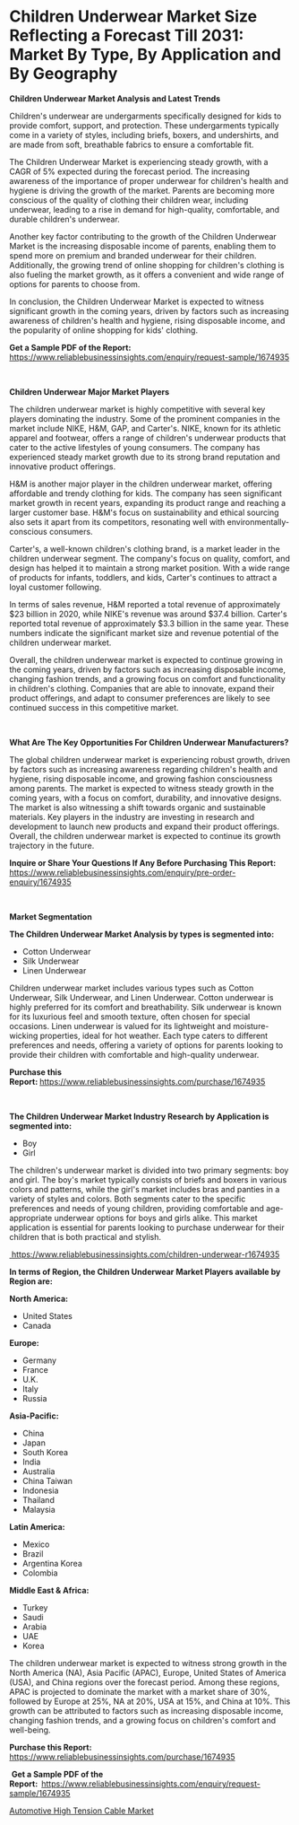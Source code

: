 <p><h1>Children Underwear Market Size Reflecting a Forecast Till 2031: Market By Type, By Application and By Geography</h1></p><p><strong>Children Underwear Market Analysis and Latest Trends</strong></p>
<p><p>Children's underwear are undergarments specifically designed for kids to provide comfort, support, and protection. These undergarments typically come in a variety of styles, including briefs, boxers, and undershirts, and are made from soft, breathable fabrics to ensure a comfortable fit.</p><p>The Children Underwear Market is experiencing steady growth, with a CAGR of 5% expected during the forecast period. The increasing awareness of the importance of proper underwear for children's health and hygiene is driving the growth of the market. Parents are becoming more conscious of the quality of clothing their children wear, including underwear, leading to a rise in demand for high-quality, comfortable, and durable children's underwear.</p><p>Another key factor contributing to the growth of the Children Underwear Market is the increasing disposable income of parents, enabling them to spend more on premium and branded underwear for their children. Additionally, the growing trend of online shopping for children's clothing is also fueling the market growth, as it offers a convenient and wide range of options for parents to choose from.</p><p>In conclusion, the Children Underwear Market is expected to witness significant growth in the coming years, driven by factors such as increasing awareness of children's health and hygiene, rising disposable income, and the popularity of online shopping for kids' clothing.</p></p>
<p><strong>Get a Sample PDF of the Report:&nbsp;</strong> <a href="https://www.reliablebusinessinsights.com/enquiry/request-sample/1674935">https://www.reliablebusinessinsights.com/enquiry/request-sample/1674935</a></p>
<p>&nbsp;</p>
<p><strong>Children Underwear Major Market Players</strong></p>
<p><p>The children underwear market is highly competitive with several key players dominating the industry. Some of the prominent companies in the market include NIKE, H&M, GAP, and Carter's. NIKE, known for its athletic apparel and footwear, offers a range of children's underwear products that cater to the active lifestyles of young consumers. The company has experienced steady market growth due to its strong brand reputation and innovative product offerings.</p><p>H&M is another major player in the children underwear market, offering affordable and trendy clothing for kids. The company has seen significant market growth in recent years, expanding its product range and reaching a larger customer base. H&M's focus on sustainability and ethical sourcing also sets it apart from its competitors, resonating well with environmentally-conscious consumers.</p><p>Carter's, a well-known children's clothing brand, is a market leader in the children underwear segment. The company's focus on quality, comfort, and design has helped it to maintain a strong market position. With a wide range of products for infants, toddlers, and kids, Carter's continues to attract a loyal customer following.</p><p>In terms of sales revenue, H&M reported a total revenue of approximately $23 billion in 2020, while NIKE's revenue was around $37.4 billion. Carter's reported total revenue of approximately $3.3 billion in the same year. These numbers indicate the significant market size and revenue potential of the children underwear market.</p><p>Overall, the children underwear market is expected to continue growing in the coming years, driven by factors such as increasing disposable income, changing fashion trends, and a growing focus on comfort and functionality in children's clothing. Companies that are able to innovate, expand their product offerings, and adapt to consumer preferences are likely to see continued success in this competitive market.</p></p>
<p>&nbsp;</p>
<p><strong>What Are The Key Opportunities For Children Underwear Manufacturers?</strong></p>
<p><p>The global children underwear market is experiencing robust growth, driven by factors such as increasing awareness regarding children's health and hygiene, rising disposable income, and growing fashion consciousness among parents. The market is expected to witness steady growth in the coming years, with a focus on comfort, durability, and innovative designs. The market is also witnessing a shift towards organic and sustainable materials. Key players in the industry are investing in research and development to launch new products and expand their product offerings. Overall, the children underwear market is expected to continue its growth trajectory in the future.</p></p>
<p><strong>Inquire or Share Your Questions If Any Before Purchasing This Report:</strong> <a href="https://www.reliablebusinessinsights.com/enquiry/pre-order-enquiry/1674935">https://www.reliablebusinessinsights.com/enquiry/pre-order-enquiry/1674935</a></p>
<p>&nbsp;</p>
<p><strong>Market Segmentation</strong></p>
<p><strong>The Children Underwear Market Analysis by types is segmented into:</strong></p>
<p><ul><li>Cotton Underwear</li><li>Silk Underwear</li><li>Linen Underwear</li></ul></p>
<p><p>Children underwear market includes various types such as Cotton Underwear, Silk Underwear, and Linen Underwear. Cotton underwear is highly preferred for its comfort and breathability. Silk underwear is known for its luxurious feel and smooth texture, often chosen for special occasions. Linen underwear is valued for its lightweight and moisture-wicking properties, ideal for hot weather. Each type caters to different preferences and needs, offering a variety of options for parents looking to provide their children with comfortable and high-quality underwear.</p></p>
<p><strong>Purchase this Report:&nbsp;</strong><a href="https://www.reliablebusinessinsights.com/purchase/1674935">https://www.reliablebusinessinsights.com/purchase/1674935</a></p>
<p>&nbsp;</p>
<p><strong>The Children Underwear Market Industry Research by Application is segmented into:</strong></p>
<p><ul><li>Boy</li><li>Girl</li></ul></p>
<p><p>The children's underwear market is divided into two primary segments: boy and girl. The boy's market typically consists of briefs and boxers in various colors and patterns, while the girl's market includes bras and panties in a variety of styles and colors. Both segments cater to the specific preferences and needs of young children, providing comfortable and age-appropriate underwear options for boys and girls alike. This market application is essential for parents looking to purchase underwear for their children that is both practical and stylish.</p></p>
<p><a href="https://www.reliablebusinessinsights.com/children-underwear-r1674935">&nbsp;https://www.reliablebusinessinsights.com/children-underwear-r1674935</a></p>
<p><strong>In terms of Region, the Children Underwear Market Players available by Region are:</strong></p>
<p>
    <p> <strong> North America: </strong>
        <ul>
            <li>United States</li>
            <li>Canada</li>
        </ul>
        </p> 
    <p> <strong> Europe: </strong>
        <ul>
            <li>Germany</li>
            <li>France</li>
            <li>U.K.</li>
            <li>Italy</li>
            <li>Russia</li>
        </ul>
        </p> 
    <p> <strong> Asia-Pacific: </strong>
        <ul>
            <li>China</li>
            <li>Japan</li>
            <li>South Korea</li>
            <li>India</li>
            <li>Australia</li>
            <li>China Taiwan</li>
            <li>Indonesia</li>
            <li>Thailand</li>
            <li>Malaysia</li>
        </ul>
        </p> 
    <p> <strong> Latin America: </strong>
        <ul>
            <li>Mexico</li>
            <li>Brazil</li>
            <li>Argentina Korea</li>
            <li>Colombia</li>
        </ul>
        </p> 
    <p> <strong> Middle East & Africa: </strong>
        <ul>
            <li>Turkey</li>
            <li>Saudi</li>
            <li>Arabia</li>
            <li>UAE</li>
            <li>Korea</li>
        </ul>
    </p>
    </p>
<p><p>The children underwear market is expected to witness strong growth in the North America (NA), Asia Pacific (APAC), Europe, United States of America (USA), and China regions over the forecast period. Among these regions, APAC is projected to dominate the market with a market share of 30%, followed by Europe at 25%, NA at 20%, USA at 15%, and China at 10%. This growth can be attributed to factors such as increasing disposable income, changing fashion trends, and a growing focus on children's comfort and well-being.</p></p>
<p><strong>Purchase this Report: </strong><a href="https://www.reliablebusinessinsights.com/purchase/1674935">https://www.reliablebusinessinsights.com/purchase/1674935</a></p>
<p>&nbsp;<strong>Get a Sample PDF of the Report:&nbsp;&nbsp;</strong><a href="https://www.reliablebusinessinsights.com/enquiry/request-sample/1674935">https://www.reliablebusinessinsights.com/enquiry/request-sample/1674935</a></p>
<p><strong></strong></p>
<p><p><a href="https://github.com/JuliaFadel1922/Market-Research-Report-List-2/blob/main/automotive-high-tension-cable-market.md">Automotive High Tension Cable Market</a></p></p>